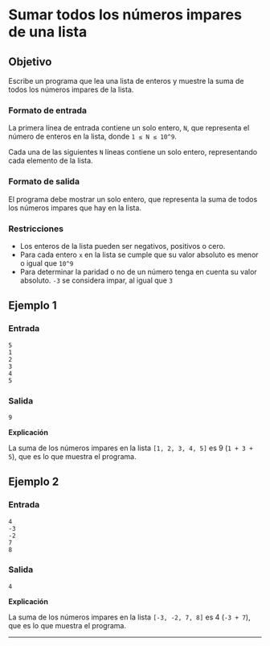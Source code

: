 
# Sumar todos los números impares de una lista #

## Objetivo ##

Escribe un programa que lea una lista de enteros y muestre la suma de todos los números impares de la lista.

### Formato de entrada ###

La primera línea de entrada contiene un solo entero, `N`, que representa el número de enteros en la lista, donde `1 ≤ N ≤ 10^9`.

Cada una de las siguientes `N` líneas contiene un solo entero, representando cada elemento de la lista.

### Formato de salida ###

El programa debe mostrar un solo entero, que representa la suma de todos los números impares que hay en la lista.

### Restricciones ###

- Los enteros de la lista pueden ser negativos, positivos o cero.
- Para cada entero `x` en la lista se cumple que su valor absoluto es menor o igual que `10^9`
- Para determinar la paridad o no de un número tenga en cuenta su valor absoluto. `-3` se considera impar, al igual que `3`

## Ejemplo 1 ##

### Entrada ###

```
5
1
2
3
4
5
```

### Salida ###

```
9
```

__Explicación__

La suma de los números impares en la lista `[1, 2, 3, 4, 5]` es 9 (`1 + 3 + 5`), que es lo que muestra el programa.

## Ejemplo 2 ##

### Entrada ###

```
4
-3
-2
7
8
```

### Salida ###

```
4
```

__Explicación__

La suma de los números impares en la lista `[-3, -2, 7, 8]` es 4 (`-3 + 7`), que es lo que muestra el programa.

---
